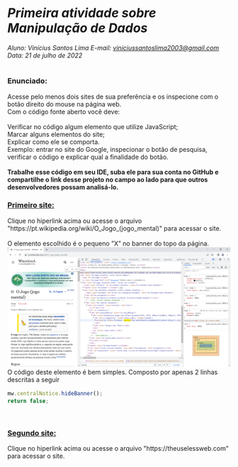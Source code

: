 # ***Primeira atividade sobre Manipulação de Dados***
_Aluno: Vinícius Santos Lima  E-mail: viniciussantoslima2003@gmail.com<br>Data: 21 de julho de 2022_
#  

### Enunciado: 

Acesse pelo menos dois sites de sua preferência e os inspecione com o botão direito do mouse na página web.<br>
Com o código fonte aberto você deve:<br>
<br>
Verificar no código algum elemento que utilize JavaScript; <br>
Marcar alguns elementos do site; <br>
Explicar como ele se comporta. <br>Exemplo: entrar no site do Google, inspecionar o botão de pesquisa, verificar o código e explicar qual a finalidade do botão.<br>
<br>
**Trabalhe esse código em seu IDE, suba ele para sua conta no GitHub e compartilhe o link desse projeto no campo ao lado para que outros desenvolvedores possam analisá-lo.**

<h3><a href="https://pt.wikipedia.org/wiki/O_Jogo_(jogo_mental)">Primeiro site:</a></h3>
Clique no hiperlink acima ou acesse o arquivo "https://pt.wikipedia.org/wiki/O_Jogo_(jogo_mental)" para acessar o site.<br>
<br>
O elemento escolhido é o pequeno ”X” no banner do topo da página.
<img src="/Assets/Imagens/inspeção/elemento.png" width="960">
O código deste elemento é bem simples. Composto por apenas 2 linhas descritas a seguir

```js
mw.centralNotice.hideBanner();
return false;
```

<br>
<h3><a href="https://theuselessweb.com">Segundo site:</a></h3>
Clique no hiperlink acima ou acesse o arquivo "https://theuselessweb.com" para acessar o site.
